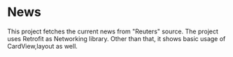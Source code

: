 # News
This project fetches the current news from "Reuters" source.
The project uses Retrofit as Networking library.
Other than that, it shows basic usage of CardView,layout as well.



